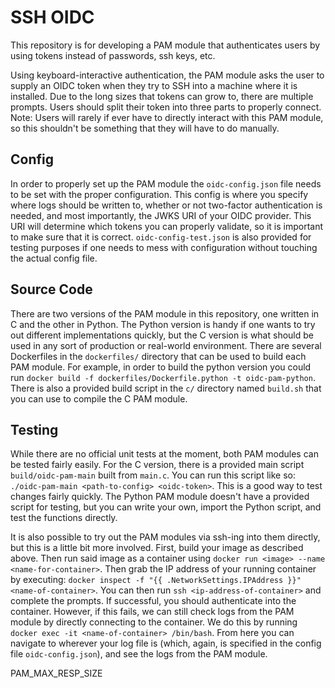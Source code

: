 # SSH OIDC
This repository is for developing a PAM module that authenticates users by using 
tokens instead of passwords, ssh keys, etc.

Using keyboard-interactive authentication, the PAM module asks the user to supply 
an OIDC token when they try to SSH into a machine where it is installed. 
Due to the long sizes that tokens can grow to, there are multiple prompts. 
Users should split their token into three parts to properly connect. 
Note: Users will rarely if ever have to directly interact with this PAM module,
so this shouldn't be something that they will have to do manually.

## Config
In order to properly set up the PAM module the `oidc-config.json` file needs to be set
with the proper configuration. This config is where you specify where logs should be 
written to, whether or not two-factor authentication is needed, and most importantly,
the JWKS URI of your OIDC provider. This URI will determine which tokens you can properly 
validate, so it is important to make sure that it is correct. `oidc-config-test.json` 
is also provided for testing purposes if one needs to mess with configuration without 
touching the actual config file. 

## Source Code
There are two versions of the PAM module in this repository, one written in C and the other
in Python. The Python version is handy if one wants to try out different implementations
quickly, but the C version is what should be used in any sort of production or real-world environment.
There are several Dockerfiles in the `dockerfiles/` directory that can be used to build each PAM module.
For example, in order to build the python version you could run 
`docker build -f dockerfiles/Dockerfile.python -t oidc-pam-python`. 
There is also a provided build script in the `c/` directory named `build.sh` that you 
can use to compile the C PAM module. 

## Testing
While there are no official unit tests at the moment, both PAM modules can be tested fairly easily.
For the C version, there is a provided main script `build/oidc-pam-main` built from `main.c`.
You can run this script like so: `./oidc-pam-main <path-to-config> <oidc-token>`. 
This is a good way to test changes fairly quickly. The Python PAM module doesn't have a provided 
script for testing, but you can write your own, import the Python script, and test the functions directly. 

It is also possible to try out the PAM modules via ssh-ing into them directly, 
but this is a little bit more involved. First, build your image as described above. 
Then run said image as a container using `docker run <image> --name <name-for-container>`. 
Then grab the IP address of your running container by executing: 
`docker inspect -f "{{ .NetworkSettings.IPAddress }}" <name-of-container>`. 
You can then run `ssh <ip-address-of-container>` and complete the prompts. 
If successful, you should authenticate into the container. However, if this fails, 
we can still check logs from the PAM module by directly connecting to the container.
We do this by running `docker exec -it <name-of-container> /bin/bash`. 
From here you can navigate to wherever your log file is (which, again, is specified in
the config file `oidc-config.json`), and see the logs from the PAM module.



PAM_MAX_RESP_SIZE